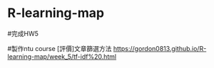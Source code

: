 # R-learning-map

#完成HW5

#製作ntu course [評價]文章篩選方法 https://gordon0813.github.io/R-learning-map/week_5/tf-idf%20.html


